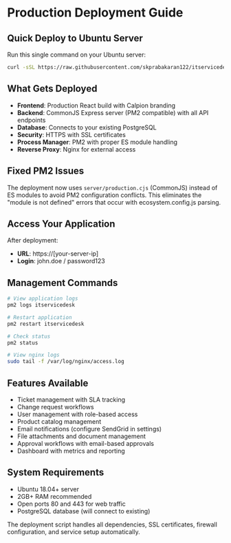 # Production Deployment Guide

## Quick Deploy to Ubuntu Server

Run this single command on your Ubuntu server:

```bash
curl -sSL https://raw.githubusercontent.com/skprabakaran122/itservicedesk/main/deploy.sh | sudo bash
```

## What Gets Deployed

- **Frontend**: Production React build with Calpion branding
- **Backend**: CommonJS Express server (PM2 compatible) with all API endpoints
- **Database**: Connects to your existing PostgreSQL
- **Security**: HTTPS with SSL certificates  
- **Process Manager**: PM2 with proper ES module handling
- **Reverse Proxy**: Nginx for external access

## Fixed PM2 Issues

The deployment now uses `server/production.cjs` (CommonJS) instead of ES modules to avoid PM2 configuration conflicts. This eliminates the "module is not defined" errors that occur with ecosystem.config.js parsing.

## Access Your Application

After deployment:
- **URL**: https://[your-server-ip]
- **Login**: john.doe / password123

## Management Commands

```bash
# View application logs
pm2 logs itservicedesk

# Restart application
pm2 restart itservicedesk

# Check status
pm2 status

# View nginx logs
sudo tail -f /var/log/nginx/access.log
```

## Features Available

- Ticket management with SLA tracking
- Change request workflows
- User management with role-based access
- Product catalog management
- Email notifications (configure SendGrid in settings)
- File attachments and document management
- Approval workflows with email-based approvals
- Dashboard with metrics and reporting

## System Requirements

- Ubuntu 18.04+ server
- 2GB+ RAM recommended
- Open ports 80 and 443 for web traffic
- PostgreSQL database (will connect to existing)

The deployment script handles all dependencies, SSL certificates, firewall configuration, and service setup automatically.